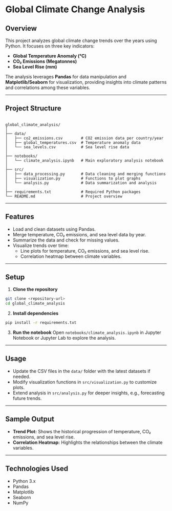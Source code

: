 # Global Climate Change Analysis

## Overview
This project analyzes global climate change trends over the years using Python. It focuses on three key indicators:

- **Global Temperature Anomaly (°C)**
- **CO₂ Emissions (Megatonnes)**
- **Sea Level Rise (mm)**

The analysis leverages **Pandas** for data manipulation and **Matplotlib/Seaborn** for visualization, providing insights into climate patterns and correlations among these variables.

---

## Project Structure

```

global_climate_analysis/
│
├── data/
│   ├── co2_emissions.csv        # CO2 emission data per country/year
│   ├── global_temperatures.csv  # Temperature anomaly data
│   └── sea_levels.csv           # Sea level rise data
│
├── notebooks/
│   └── climate_analysis.ipynb   # Main exploratory analysis notebook
│
├── src/
│   ├── data_processing.py       # Data cleaning and merging functions
│   ├── visualization.py         # Functions to plot graphs
│   └── analysis.py              # Data summarization and analysis
│
├── requirements.txt             # Required Python packages
└── README.md                    # Project overview

````

---

## Features
- Load and clean datasets using Pandas.
- Merge temperature, CO₂ emissions, and sea level data by year.
- Summarize the data and check for missing values.
- Visualize trends over time:
  - Line plots for temperature, CO₂ emissions, and sea level rise.
  - Correlation heatmap between climate variables.
  
---

## Setup

1. **Clone the repository**
```bash
git clone <repository-url>
cd global_climate_analysis
````

2. **Install dependencies**

```bash
pip install -r requirements.txt
```

3. **Run the notebook**
   Open `notebooks/climate_analysis.ipynb` in Jupyter Notebook or Jupyter Lab to explore the analysis.

---

## Usage

* Update the CSV files in the `data/` folder with the latest datasets if needed.
* Modify visualization functions in `src/visualization.py` to customize plots.
* Extend analysis in `src/analysis.py` for deeper insights, e.g., forecasting future trends.

---

## Sample Output

* **Trend Plot:** Shows the historical progression of temperature, CO₂ emissions, and sea level rise.
* **Correlation Heatmap:** Highlights the relationships between the climate variables.

---

## Technologies Used

* Python 3.x
* Pandas
* Matplotlib
* Seaborn
* NumPy
